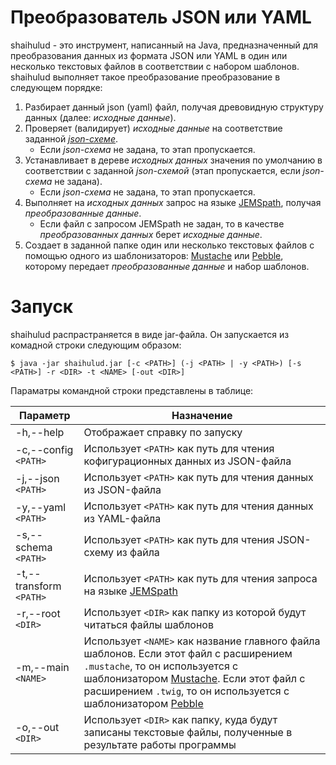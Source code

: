 # Преобразователь JSON или YAML

shaihulud - это инструмент, написанный на Java, предназначенный для преобразования данных из формата JSON или YAML в один или несколько текстовых файлов в соответствии с набором шаблонов. shaihulud выполняет такое преобразование преобразование в следующем порядке:
1. Разбирает данный json (yaml) файл, получая древовидную структуру данных (далее: *исходные данные*).
1. Проверяет (валидирует) *исходные данные* на соответствие заданной [*json-схеме*](https://json-schema.org/).
   * Если *json-схема* не задана, то этап пропускается.
1. Устанавливает в дереве *исходных данных* значения по умолчанию в соответствии с заданной *json-схемой* (этап пропускается, если *json-схема* не задана).
   * Если *json-схема* не задана, то этап пропускается.
1. Выполняет на *исходных данных* запрос на языке [JEMSpath](https://jmespath.org/), получая *преобразованные данные*.
   * Если файл с запросом JEMSpath не задан, то в качестве *преобразованных данных* берет *исходные данные*.
1. Создает в заданной папке один или несколько текстовых файлов с помощью одного из шаблонизаторов: [Mustache](https://github.com/spullara/mustache.java) или [Pebble](https://pebbletemplates.io/), которому передает *преобразованные данные* и набор шаблонов.

# Запуск

shaihulud распрастраняется в виде jar-файла. Он запускается из комадной строки следующим образом:

`$ java -jar shaihulud.jar [-c <PATH>] (-j <PATH> | -y <PATH>) [-s <PATH>] -r <DIR> -t <NAME> [-out <DIR>]`

Параматры командной строки представлены в таблице:

Параметр | Назначение
---------|----------------------------------------
-h,--help | Отображает справку по запуску
-c,--config `<PATH>` | Использует `<PATH>` как путь для чтения кофигурационных данных из JSON-файла
-j,--json `<PATH>` | Использует `<PATH>` как путь для чтения данных из JSON-файла
-y,--yaml `<PATH>` | Использует `<PATH>` как путь для чтения данных из YAML-файла
-s,--schema `<PATH>` | Использует `<PATH>` как путь для чтения JSON-схему из файла
-t,--transform `<PATH>` | Использует `<PATH>` как путь для чтения запроса на языке [JEMSpath](https://jmespath.org/)
-r,--root `<DIR>` | Использует `<DIR>` как папку из которой будут читаться файлы шаблонов
-m,--main `<NAME>` | Использует `<NAME>` как название главного файла шаблонов. Если этот файл с расширением `.mustache`, то он используется с шаблонизатором [Mustache](https://github.com/spullara/mustache.java). Если этот файл с расширением `.twig`, то он используется с шаблонизатором [Pebble](https://pebbletemplates.io/)
-o,--out `<DIR>` | Использует `<DIR>` как папку, куда будут записаны текстовые файлы, полученные в результате работы программы
